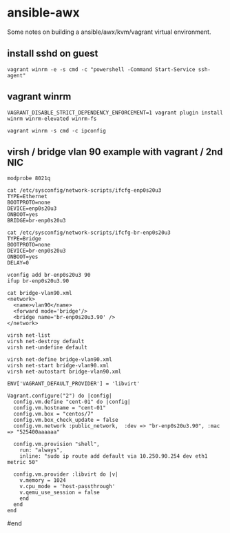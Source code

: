 # ansible-awx

Some notes on building a ansible/awx/kvm/vagrant virtual environment.



## install sshd on guest
`vagrant winrm -e -s cmd -c "powershell -Command Start-Service ssh-agent"`

##  vagrant winrm
`VAGRANT_DISABLE_STRICT_DEPENDENCY_ENFORCEMENT=1 vagrant plugin install winrm winrm-elevated winrm-fs`

`vagrant winrm -s cmd -c ipconfig`

## virsh / bridge vlan 90 example with vagrant / 2nd NIC
```
modprobe 8021q

cat /etc/sysconfig/network-scripts/ifcfg-enp0s20u3 
TYPE=Ethernet
BOOTPROTO=none
DEVICE=enp0s20u3
ONBOOT=yes
BRIDGE=br-enp0s20u3

cat /etc/sysconfig/network-scripts/ifcfg-br-enp0s20u3 
TYPE=Bridge
BOOTPROTO=none
DEVICE=br-enp0s20u3
ONBOOT=yes
DELAY=0

vconfig add br-enp0s20u3 90
ifup br-enp0s20u3.90

cat bridge-vlan90.xml
<network>
  <name>vlan90</name>
  <forward mode='bridge'/>
  <bridge name='br-enp0s20u3.90' />
</network>

virsh net-list
virsh net-destroy default
virsh net-undefine default

virsh net-define bridge-vlan90.xml
virsh net-start bridge-vlan90.xml
virsh net-autostart bridge-vlan90.xml
```

```
ENV['VAGRANT_DEFAULT_PROVIDER'] = 'libvirt'

Vagrant.configure("2") do |config|
  config.vm.define "cent-01" do |config|
  config.vm.hostname = "cent-01"
  config.vm.box = "centos/7"
  config.vm.box_check_update = false
  config.vm.network :public_network,  :dev => "br-enp0s20u3.90", :mac => "525400aaaaaa"

  config.vm.provision "shell",
    run: "always",
    inline: "sudo ip route add default via 10.250.90.254 dev eth1 metric 50"

  config.vm.provider :libvirt do |v|
    v.memory = 1024
    v.cpu_mode = 'host-passthrough'
    v.qemu_use_session = false
    end
  end
end
```
#end




